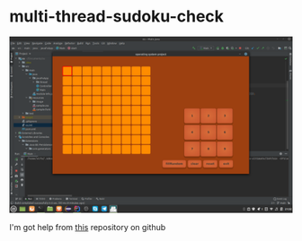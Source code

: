 # multi-thread-sudoku-check

![](src/main/resources/image/2.png)

I'm got help from [this](https://github.com/jcollard/captaincoder/tree/master/Java/sudoku-javafx) repository on github